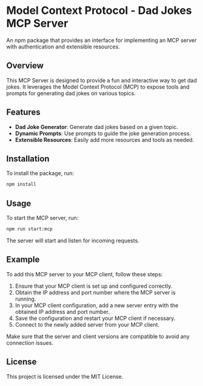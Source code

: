 # Model Context Protocol - Dad Jokes MCP Server

An npm package that provides an interface for implementing an MCP server with authentication and extensible resources.

## Overview

This MCP Server is designed to provide a fun and interactive way to get dad jokes. It leverages the Model Context Protocol (MCP) to expose tools and prompts for generating dad jokes on various topics.

## Features

- **Dad Joke Generator**: Generate dad jokes based on a given topic.
- **Dynamic Prompts**: Use prompts to guide the joke generation process.
- **Extensible Resources**: Easily add more resources and tools as needed.

## Installation

To install the package, run:

```bash
npm install
```

## Usage

To start the MCP server, run:

```bash
npm run start:mcp
```

The server will start and listen for incoming requests.

## Example

To add this MCP server to your MCP client, follow these steps:

1. Ensure that your MCP client is set up and configured correctly.
2. Obtain the IP address and port number where the MCP server is running.
3. In your MCP client configuration, add a new server entry with the obtained IP address and port number.
4. Save the configuration and restart your MCP client if necessary.
5. Connect to the newly added server from your MCP client.

Make sure that the server and client versions are compatible to avoid any connection issues.

## License

This project is licensed under the MIT License.
